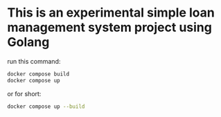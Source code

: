 # This is an experimental simple loan management system project using Golang

run this command:
```sh
docker compose build
docker compose up
```

or for short:
```sh
docker compose up --build
```